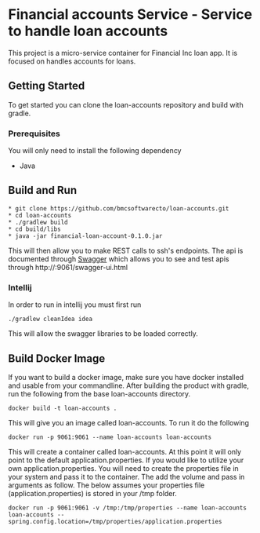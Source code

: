 # Financial accounts Service - Service to handle loan accounts
This project is a micro-service container for Financial Inc loan app.  It is focused on handles accounts for loans.

## Getting Started
To get started you can clone the loan-accounts repository and build with gradle.

### Prerequisites
You will only need to install the following dependency
* Java 

## Build and Run
```
* git clone https://github.com/bmcsoftwarecto/loan-accounts.git
* cd loan-accounts
* ./gradlew build
* cd build/libs
* java -jar financial-loan-account-0.1.0.jar
```
This will then allow you to make REST calls to ssh's endpoints.
The api is documented through [Swagger](http://swagger.io/) which allows you to see and test apis through
http://<host>:9061/swagger-ui.html
### Intellij
In order to run in intellij you must first run 
```
./gradlew cleanIdea idea
```
This will allow the swagger libraries to be loaded correctly.

## Build Docker Image
If you want to build a docker image, make sure you have docker installed and usable from your commandline.  After building the product with gradle, run the following from the base loan-accounts directory.  
```
docker build -t loan-accounts .
```
This will give you an image called loan-accounts.  To run it do the following
```
docker run -p 9061:9061 --name loan-accounts loan-accounts
```
This will create a container called loan-accounts.  At this point it will only point to the default application.properties.  If you would like to utilize your own application.properties.  You will need to create the properties file in your system and pass it to the container.  The add the volume and pass in arguments as follow.  The below assumes your properties file (application.properties) is stored in your /tmp folder.
```
docker run -p 9061:9061 -v /tmp:/tmp/properties --name loan-accounts loan-accounts --spring.config.location=/tmp/properties/application.properties
```
